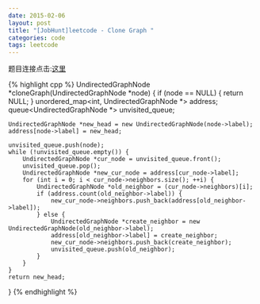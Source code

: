 ```yaml
---
date: 2015-02-06
layout: post
title: "[JobHunt]leetcode - Clone Graph "
categories: code
tags: leetcode
---
```


题目连接点击:[这里](https://oj.leetcode.com/problems/clone-graph/)

<!--more-->
{% highlight cpp %}
UndirectedGraphNode *cloneGraph(UndirectedGraphNode *node)
{
    if (node == NULL) {
        return NULL;
    }
    unordered_map<int, UndirectedGraphNode *> address;
    queue<UndirectedGraphNode *> unvisited_queue;

    UndirectedGraphNode *new_head = new UndirectedGraphNode(node->label);
    address[node->label] = new_head;

    unvisited_queue.push(node);
    while (!unvisited_queue.empty()) {
        UndirectedGraphNode *cur_node = unvisited_queue.front();
        unvisited_queue.pop();
        UndirectedGraphNode *new_cur_node = address[cur_node->label];
        for (int i = 0; i < cur_node->neighbors.size(); ++i) {
            UndirectedGraphNode *old_neighbor = (cur_node->neighbors)[i];
            if (address.count(old_neighbor->label)) {
                new_cur_node->neighbors.push_back(address[old_neighbor->label]);
            } else {
                UndirectedGraphNode *create_neighbor = new UndirectedGraphNode(old_neighbor->label);
                address[old_neighbor->label] = create_neighbor;
                new_cur_node->neighbors.push_back(create_neighbor);
                unvisited_queue.push(old_neighbor);
            }
        }
    }
    return new_head;
}
{% endhighlight %}
